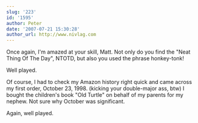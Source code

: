 ```yaml
---
slug: '223'
id: '1595'
author: Peter
date: '2007-07-21 15:30:28'
author_url: http://www.nivlag.com
---
```

Once again, I'm amazed at your skill, Matt.  Not only do you find the "Neat Thing Of The Day", NTOTD, but also you used the phrase honkey-tonk!  

Well played.

Of course, I had to check my Amazon history right quick and came across my first order, October 23, 1998.  (kicking your double-major ass, btw) I bought the children's book "Old Turtle" on behalf of my parents for my nephew.  Not sure why October was significant.

Again, well played.

